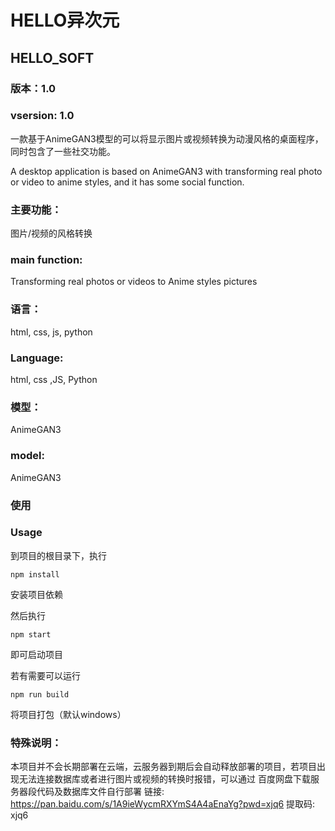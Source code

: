 # HELLO异次元
## HELLO_SOFT
### 版本：1.0
### vsersion: 1.0



一款基于AnimeGAN3模型的可以将显示图片或视频转换为动漫风格的桌面程序，同时包含了一些社交功能。



A desktop application is based on AnimeGAN3 with transforming real photo or video to anime styles, and it has some social function.



### 主要功能：
图片/视频的风格转换



### main function:  
Transforming real photos or videos to Anime styles pictures



### 语言：
html, css, js, python



### Language:  
html, css ,JS, Python



### 模型：
AnimeGAN3



### model:  
AnimeGAN3



### 使用
### Usage



到项目的根目录下，执行
```
npm install
```
安装项目依赖



然后执行
```
npm start
```
即可启动项目



若有需要可以运行
```
npm run build
```
将项目打包（默认windows）


### 特殊说明：
本项目并不会长期部署在云端，云服务器到期后会自动释放部署的项目，若项目出现无法连接数据库或者进行图片或视频的转换时报错，可以通过
百度网盘下载服务器段代码及数据库文件自行部署
链接: https://pan.baidu.com/s/1A9ieWycmRXYmS4A4aEnaYg?pwd=xjq6 提取码: xjq6 
